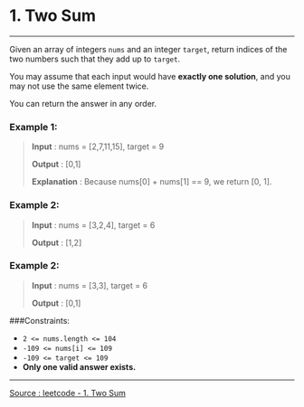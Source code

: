 # 1. Two Sum
-- --
Given an array of integers ```nums``` and an integer ```target```, return indices of the two numbers such that they add up to ```target```.

You may assume that each input would have **exactly one solution**, and you may not use the same element twice.

You can return the answer in any order.

### Example 1:
> **Input** : nums = [2,7,11,15], target = 9
> 
> **Output** : [0,1]
> 
> **Explanation** : Because nums[0] + nums[1] == 9, we return [0, 1].

### Example 2:
> **Input** : nums = [3,2,4], target = 6
>
> **Output** : [1,2]

### Example 2:
> **Input** : nums = [3,3], target = 6
>
> **Output** : [0,1]

###Constraints:
* ```2 <= nums.length <= 104```
* ```-109 <= nums[i] <= 109```
* ```-109 <= target <= 109```
* **Only one valid answer exists.**

-- --
[Source : leetcode - 1. Two Sum](https://leetcode.com/problems/two-sum/)
